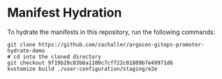 # Manifest Hydration

To hydrate the manifests in this repository, run the following commands:

```shell
git clone https://github.com/zachaller/argocon-gitops-promoter-hydrate-demo
# cd into the cloned directory
git checkout 9f19b20c83b6a1100c7cff22c81809b7e49971d6
kustomize build ./user-configuration/staging/e2e
```
